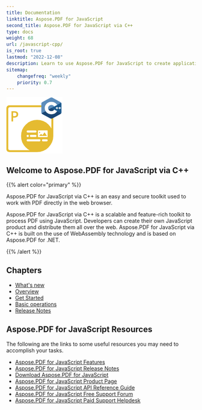 ```yaml
---
title: Documentation
linktitle: Aspose.PDF for JavaScript
second_title: Aspose.PDF for JavaScript via C++
type: docs
weight: 68
url: /javascript-cpp/
is_root: true
lastmod: "2022-12-08"
description: Learn to use Aspose.PDF for JavaScript to create applications for PDF documents processing in browser.
sitemap:
    changefreq: "weekly"
    priority: 0.7
---
```

![Aspose.PDF for JavaScript logo image](aspose_pdf-for-javascript-cpp.png)

<h2>Welcome to Aspose.PDF for JavaScript via C++</h2>

{{% alert color="primary" %}}

Aspose.PDF for JavaScript via C++ is an easy and secure toolkit used to work with PDF directly in the web browser.

Aspose.PDF for JavaScript via C++ is a scalable and feature-rich toolkit to process PDF using JavaScript. Developers can create their own JavaScript product and distribute them all over the web. Aspose.PDF for JavaScript via C++ is built on the use of WebAssembly technology and is based on Aspose.PDF for .NET.

{{% /alert %}}

<h2>Chapters</h2>

- [What's new](/pdf/javascript-cpp/whatsnew/)
- [Overview](/pdf/javascript-cpp/overview/)
- [Get Started](/pdf/javascript-cpp/get-started/)
- [Basic operations](/pdf/javascript-cpp/basic-operations/)
- [Release Notes](https://releases.aspose.com/pdf/javascriptcpp/release-notes/)

<h2>Aspose.PDF for JavaScript Resources</h2>

The following are the links to some useful resources you may need to accomplish your tasks.

- [Aspose.PDF for JavaScript Features](/pdf/javascript-cpp/key-features/)
- [Aspose.PDF for JavaScript Release Notes](https://releases.aspose.com/pdf/javascriptcpp/release-notes/)
- [Download Aspose.PDF for JavaScript](https://releases.aspose.com/pdf/javascriptcpp/)
- [Aspose.PDF for JavaScript Product Page](https://products.aspose.com/pdf/javascript-cpp/)
- [Aspose.PDF for JavaScript API Reference Guide](https://reference.aspose.com/pdf/javascript-cpp/)
- [Aspose.PDF for JavaScript Free Support Forum](https://forum.aspose.com/c/pdf/10)
- [Aspose.PDF for JavaScript Paid Support Helpdesk](https://helpdesk.aspose.com/)

